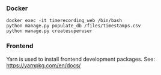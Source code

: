 ### Docker


```
docker exec -it timerecording_web /bin/bash
python manage.py populate_db /files/timestamps.csv
python manage.py createsuperuser
```


### Frontend

Yarn is used to install frontend development packages. See: https://yarnpkg.com/en/docs/

